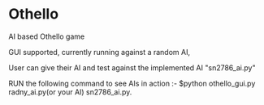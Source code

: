 # Othello
AI based Othello game

GUI supported, currently running against a random AI,

User can give their AI and test against the implemented AI "sn2786_ai.py"

RUN the following command to see AIs in action :-
$python othello_gui.py radny_ai.py(or your AI) sn2786_ai.py.
